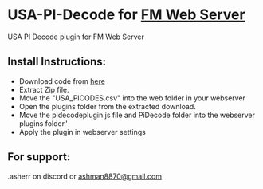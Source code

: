 # USA-PI-Decode for [FM Web Server](https://github.com/NoobishSVK/fm-dx-webserver)
USA PI Decode plugin for FM Web Server

## **Install Instructions:**
- Download code from [here](https://github.com/asherrf/USA-PI-Decode/archive/refs/heads/main.zip)
- Extract Zip file.
- Move the "USA_PICODES.csv" into the web folder in your webserver
- Open the plugins folder from the extracted download.
- Move the pidecodeplugin.js file and PiDecode folder into the webserver plugins folder.'
- Apply the plugin in webserver settings

## **For support:**
.asherr on discord or ashman8870@gmail.com
